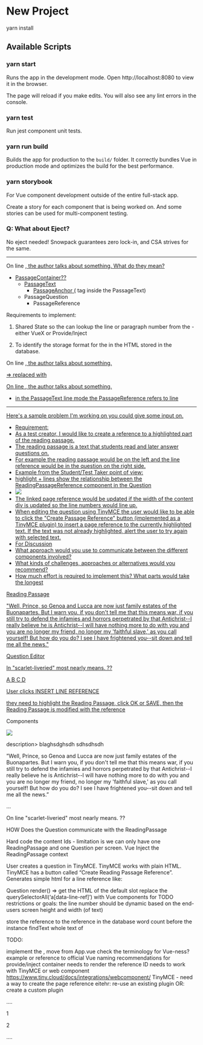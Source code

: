 # New Project

yarn install

## Available Scripts

### yarn start

Runs the app in the development mode.
Open http://localhost:8080 to view it in the browser.

The page will reload if you make edits.
You will also see any lint errors in the console.

### yarn test

Run jest component unit tests.

### yarn run build

Builds the app for production to the `build/` folder.
It correctly bundles Vue in production mode and optimizes the build for the best performance.

### yarn storybook

For Vue component development outside of the entire full-stack app.

Create a story for each component that is being worked on. And some stories can be used for multi-component testing.

### Q: What about Eject?

No eject needed! Snowpack guarantees zero lock-in, and CSA strives for the same.


---

On line <a href="#passageRef:text-ref"/>, the author talks about something.
What do they mean?

- PassageContainer??
  - PassageText
    - PassageAnchor (<a> tag inside the PassageText)
  - PassageQuestion
    - PassageReference

Requirements to implement:

1. Shared State so the <PassageReference> can lookup the line or paragraph
number from the <PassageText> - either VueX or Provide/Inject

2. To identify the storage format for the <PassageReference> in the HTML stored
in the database.

On line <a href="#passageRef:text-ref"/>, the author talks about something.

=> replaced with

On line <PassageReference refId="text-ref"/>, the author talks about something.

-  in the PassageText line mode the PassageReference refers to line

---

Here's a sample problem I'm working on you could give some input on.
- Requirement:
- As a test creator, I would like to create a reference to a highlighted part of the reading passage.
- The reading passage is a text that students read and later answer questions on.
- For example the reading passage would be on the left and the line reference would be in the question on the right side.
- Example from the Student/Test Taker point of view:
- highlight + lines show the relationship between the ReadingPassageReference component in the Question
- ![](https://firebasestorage.googleapis.com/v0/b/firescript-577a2.appspot.com/o/imgs%2Fapp%2Fmy-testing%2Fm9CSoXpVDH.png?alt=media&token=078dae69-ccaa-45c1-b53a-a652dbb6857f)
- The linked page reference would be updated if the width of the content div is updated so the line numbers would line up.
- When editing the question using TinyMCE the user would like to be able to click the "Create Passage Reference" button (implemented as a TinyMCE plugin) to insert a page reference to the currently highlighted text. If the text was not already highlighted, alert the user to try again with selected text.
- For Discussion
- What approach would you use to communicate between the different components involved?
- What kinds of challenges, approaches or alternatives would you recommend?
- How much effort is required to implement this? What parts would take the longest




Reading Passage

"Well, Prince, so Genoa and Lucca are now just family estates of the Buonapartes. But I warn you, if you don't tell me that this means war, if you still try to defend the infamies and horrors perpetrated by that Antichrist--I really believe he is Antichrist--I will have nothing more to do with you and you are no longer my friend, no longer my 'faithful slave,' as you call yourself! But how do you do? I see I have frightened you--sit down and tell me all the news."

Question Editor

In <INSERT LINE REFERENCE> "scarlet-liveried" most nearly means. ??

A
B
C
D


User clicks INSERT LINE REFERENCE

they need to highlight the Reading Passage, click OK or SAVE, then the Reading Passage is modified with the reference <a id=“….”>



Components

<ReadingPassage>
<img src=“blah”>
<p>description> blaghsdghsdh sdhsdhsdh</p>
<p>”Well, Prince, so <reading-passage-location referenceId=“blah”/> Genoa and Lucca are now just family estates of the Buonapartes. But I warn you, if you don't tell me that this means war, if you still try to defend the infamies and horrors perpetrated by that Antichrist--I really believe he is Antichrist--I will have nothing more to do with you and you are no longer my friend, no longer my 'faithful slave,' as you call yourself! But how do you do? I see I have frightened you--sit down and tell me all the news.”</p>
<p>…</p>
</ReadingPassage>

<Question>
<!— generated from tinymce —>
<p>
On line <line-reference> "scarlet-liveried" most nearly means. ?? <highlight adds>
</p>
</Question>

<LineReference refId/>

<ReadingPassageReference>

HOW Does the Question communicate with the ReadingPassage

Hard code the content Ids - limitation is we can only have one ReadingPassage and one Question per screen.
Vue Inject the ReadingPassage context

User creates a question in TinyMCE. TinyMCE works with plain HTML. TinyMCE has a button called “Create Reading Passage Reference”. Generates simple html for a line reference like:  <a data-line-ref=“”/>


Question
	render() =>
		get the HTML of the default slot
		replace the querySelectorAll(‘a[data-line-ref]’) with Vue components for <LineReference refId=“”>
	TODO
restrictions or goals:
the line number should be dynamic based on the end-users screen height and width (of text)

store the reference to the reference in the database
word count before the instance
findText whole text of 




TODO:

implement the <ReadingPassageProvider> </ReadingPassageProvider>, move from App.vue
check the terminology for Vue-ness?
example or reference to official Vue naming recommendations for provide/inject container
<Question> needs to render the reference ID
needs to work with TinyMCE <a id=“xcbxcbxcb”/>  or web component
https://www.tiny.cloud/docs/integrations/webcomponent/
TinyMCE - need a way to create the page reference
eitehr: re-use an existing plugin
OR: create a custom plugin


<div id="app"/>
<ReadingPassageProvider>
  ....
  <ReadingPassage>
    <p><line-reference-provider refId="blah"/>1</p>
    <p>2</p>
  </ReadingPassage>
  ....
  <Question>
    <line-reference refId="blah">
  </Question>
</ReadingPassageProvider>



